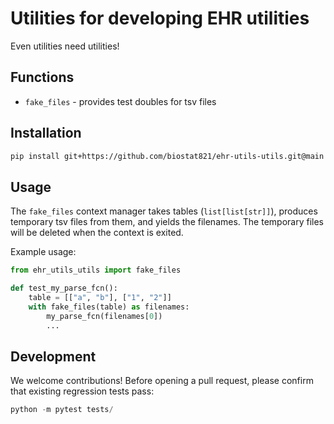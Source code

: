 # Utilities for developing EHR utilities

Even utilities need utilities!

## Functions

* `fake_files` - provides test doubles for tsv files

## Installation

```bash
pip install git+https://github.com/biostat821/ehr-utils-utils.git@main
```

## Usage

The `fake_files` context manager takes tables (`list[list[str]]`), produces temporary tsv files from them, and yields the filenames. The temporary files will be deleted when the context is exited. 

Example usage:
```python
from ehr_utils_utils import fake_files

def test_my_parse_fcn():
    table = [["a", "b"], ["1", "2"]]
    with fake_files(table) as filenames:
        my_parse_fcn(filenames[0])
        ...
```

## Development

We welcome contributions! Before opening a pull request, please confirm that existing regression tests pass:

```python
python -m pytest tests/
```

